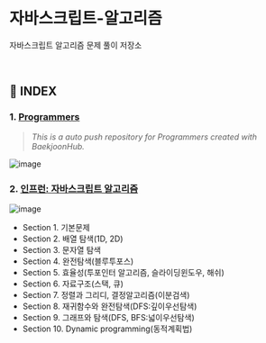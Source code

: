 # 자바스크립트-알고리즘

자바스크립트 알고리즘 문제 풀이 저장소

<br>

## 📑 INDEX

### 1. [Programmers](https://github.com/jiheon788/javascript-algorithms/tree/master/%ED%94%84%EB%A1%9C%EA%B7%B8%EB%9E%98%EB%A8%B8%EC%8A%A4)

> _This is a auto push repository for Programmers created with BaekjoonHub._

![image](https://user-images.githubusercontent.com/90181028/210507065-c02e2560-8e3d-4a15-a1e0-a5dbaf824e6c.png)


### 2. [인프런: 자바스크립트 알고리즘](https://github.com/jiheon788/javascript-algorithms/tree/master/src)

![image](https://user-images.githubusercontent.com/90181028/210507427-d6a455df-7504-47a7-832b-a0bdbd4bae24.png)

- Section 1. 기본문제
- Section 2. 배열 탐색(1D, 2D)
- Section 3. 문자열 탐색
- Section 4. 완전탐색(블루투포스)
- Section 5. 효율성(투포인터 알고리즘, 슬라이딩윈도우, 해쉬)
- Section 6. 자료구조(스택, 큐)
- Section 7. 정렬과 그리디, 결정알고리즘(이분검색)
- Section 8. 재귀함수와 완전탐색(DFS:깊이우선탐색)
- Section 9. 그래프와 탐색(DFS, BFS:넓이우선탐색)
- Section 10. Dynamic programming(동적계획법)
